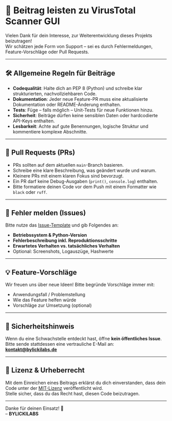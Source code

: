 # 🤝 Beitrag leisten zu VirusTotal Scanner GUI

Vielen Dank für dein Interesse, zur Weiterentwicklung dieses Projekts beizutragen!  
Wir schätzen jede Form von Support – sei es durch Fehlermeldungen, Feature-Vorschläge oder Pull Requests.

---

## 🛠️ Allgemeine Regeln für Beiträge

- **Codequalität**: Halte dich an PEP 8 (Python) und schreibe klar strukturierten, nachvollziehbaren Code.
- **Dokumentation**: Jeder neue Feature-PR muss eine aktualisierte Dokumentation oder README-Änderung enthalten.
- **Tests**: Füge – falls möglich – Unit-Tests für neue Funktionen hinzu.
- **Sicherheit**: Beiträge dürfen keine sensiblen Daten oder hardcodierte API-Keys enthalten.
- **Lesbarkeit**: Achte auf gute Benennungen, logische Struktur und kommentiere komplexe Abschnitte.

---

## 🧪 Pull Requests (PRs)

- PRs sollten auf dem aktuellen `main`-Branch basieren.
- Schreibe eine klare Beschreibung, was geändert wurde und warum.
- Kleinere PRs mit einem klaren Fokus sind bevorzugt.
- Ein PR darf keine Debug-Ausgaben (`print()`, `console.log`) enthalten.
- Bitte formatiere deinen Code vor dem Push mit einem Formatter wie `black` oder `ruff`.

---

## 🐞 Fehler melden (Issues)

Bitte nutze das [Issue-Template](../../issues/new/choose) und gib Folgendes an:

- **Betriebssystem & Python-Version**
- **Fehlerbeschreibung inkl. Reproduktionsschritte**
- **Erwartetes Verhalten vs. tatsächliches Verhalten**
- Optional: Screenshots, Logauszüge, Hashwerte

---

## 💡 Feature-Vorschläge

Wir freuen uns über neue Ideen! Bitte begründe Vorschläge immer mit:

- Anwendungsfall / Problemstellung
- Wie das Feature helfen würde
- Vorschläge zur Umsetzung (optional)

---

## 🔐 Sicherheitshinweis

Wenn du eine Schwachstelle entdeckt hast, öffne **kein öffentliches Issue**.  
Bitte sende stattdessen eine vertrauliche E-Mail an: **kontakt@bylickilabs.de**

---

## 📜 Lizenz & Urheberrecht

Mit dem Einreichen eines Beitrags erklärst du dich einverstanden, dass dein Code unter der [MIT-Lizenz](LICENSE) veröffentlicht wird.  
Stelle sicher, dass du das Recht hast, diesen Code beizutragen.

---

Danke für deinen Einsatz! 🙌  
– **BYLICKILABS**